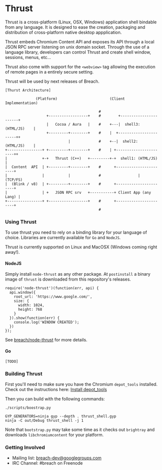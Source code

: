 Thrust
======

Thrust is a cross-platform (Linux, OSX, Windows) application shell bindable from
any language. It is designed to ease the creation, packaging and distribution of
cross-platform native desktop appplication.

Thrust embeds Chromium Content API and exposes its API through a local JSON RPC
server listening on unix domain socket. Through the use of a language library,
developers can control Thrust and create shell window, sessions, menus, etc...

Thrust also come with support for the `<webview>` tag allowing the execution of
remote pages in a entirely secure setting.

Thrust will be used by next releases of Breach.

```
[Thurst Architecture]

              (Platform)                        (Client Implementation)
                                                                       
                                           #
                   +------------------+    #        +-----------------------+
                   |   Cocoa / Aura   |    #    +---|  shell3: (HTML/JS)    |
                   +---------+--------+    #    |  +-----------------------++
                             |             #    +--|  shell2: (HTML/JS)    |
+----------------+ +---------+--------+    #    | +-----------------------++
|                +-+   Thrust (C++)   +---------+-+  shell1: (HTML/JS)    |
|  Content  API  | +---------+--------+    #      +-----------------------+
|                |           |             #                 | (TCP/FS)      
|  (Blink / v8)  | +---------+--------+    #      +-----------------------+
|                | +   JSON RPC srv   +-----------+ Client App (any Lang) |
+----------------+ +------------------+    #      +-----------------------+
                                           #
```

### Using Thrust

To use thrust you need to rely on a binding library for your language of choice.
Libraries are currently available for `Go` and `NodeJS`.

Thrust is currently supported on Linux and MacOSX (Windows coming right away!).

#### NodeJS

Simply install `node-thrust` as any other package. At `postinstall` a binary
image of `thrust` is downloaded from this repository's releases.

```
require('node-thrust')(function(err, api) {
  api.window({
    root_url: 'https://www.google.com/',
    size: {
      width: 1024,
      height: 768
    }
  }).show(function(err) {
    console.log('WINDOW CREATED');
  })
});
```

See [breach/node-thrust](https://github.com/breach/node-thrust) for more details.

#### Go

```
[TODO]
```

### Building Thrust

First you'll need to make sure you have the Chromium `depot_tools` installed.
Check out the instructions here: 
[Install depot_tools](http://www.chromium.org/developers/how-tos/install-depot-tools)

Then you can build with the following commands:

```
./scripts/boostrap.py                                

GYP_GENERATORS=ninja gyp --depth . thrust_shell.gyp
ninja -C out/Debug thrust_shell -j 1
```

Note that `bootstrap.py` may take some time as it checks out `brightray` and
downloads `libchromiumcontent` for your platform.


### Getting Involved

- Mailing list: [breach-dev@googlegroups.com](https://groups.google.com/d/forum/breach-dev)
- IRC Channel: #breach on Freenode

